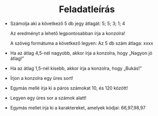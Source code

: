 <div id="user-content-toc">
  <ul align="center">
    <summary>
      <h1>Feladatleírás</h1>
    </summary>
  </ul>
</div>

- Számolja aki a következő 5 db jegy átlagát:  5; 5; 3; 1; 4
  
  Az eredményt a lehető legpontosabban írja a konzolra!
  
  A szöveg formátuma a következő legyen: Az 5 db szám átlaga: xxxx
- Ha az átlag 4,5-nél nagyobb, akkor írja a konzolra, hogy „Nagyon jó átlag!”
- Ha az átlag 1,5-nél kisebb, akkor írja a konzolra, hogy „Bukás!”
- Írjon a konzolra egy üres sort!
- Egymás mellé írja ki a páros számokat 10, és 120 között!
- Legyen egy üres sor a számok alatt!
- Egymás mellet írja ki a karaktereket, amelyek kódjai:  66,97,98,97
